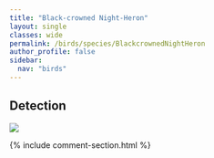 ```yaml
---
title: "Black-crowned Night-Heron"
layout: single
classes: wide
permalink: /birds/species/BlackcrownedNightHeron
author_profile: false
sidebar:
  nav: "birds"
---
```


<h2>Detection</h2>

<a href="https://beallen.github.io/DevelopmentWebsite/assets/images/birds/BlackcrownedNightHeron/det.jpg">
<img src="https://beallen.github.io/DevelopmentWebsite/assets/images/birds/BlackcrownedNightHeron/det.jpg">
</a>

{% include comment-section.html %}
